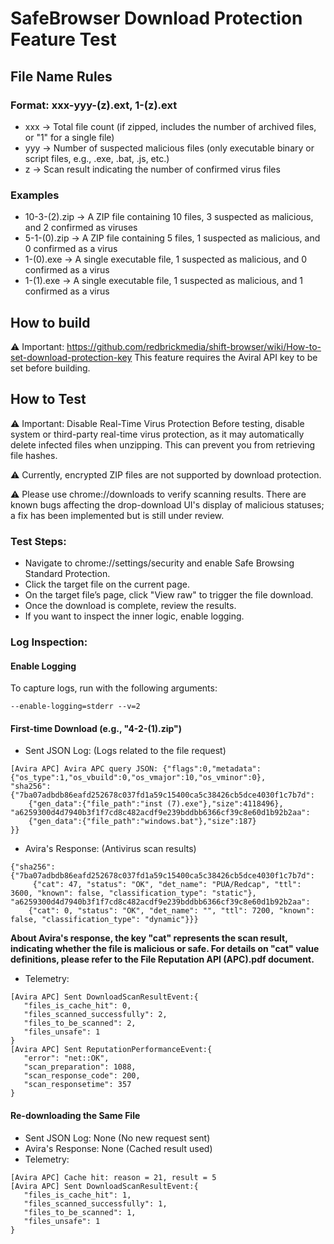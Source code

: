 # SafeBrowser Download Protection Feature Test

## File Name Rules
### Format: xxx-yyy-(z).ext, 1-(z).ext
- xxx → Total file count (if zipped, includes the number of archived files, or "1" for a single file)
- yyy → Number of suspected malicious files (only executable binary or script files, e.g., .exe, .bat, .js, etc.)
- z → Scan result indicating the number of confirmed virus files
### Examples
- 10-3-(2).zip → A ZIP file containing 10 files, 3 suspected as malicious, and 2 confirmed as viruses
- 5-1-(0).zip → A ZIP file containing 5 files, 1 suspected as malicious, and 0 confirmed as a virus
- 1-(0).exe → A single executable file, 1 suspected as malicious, and 0 confirmed as a virus
- 1-(1).exe → A single executable file, 1 suspected as malicious, and 1 confirmed as a virus
## How to build
⚠️ Important: https://github.com/redbrickmedia/shift-browser/wiki/How-to-set-download-protection-key
This feature requires the Aviral API key to be set before building.
## How to Test
⚠️ Important: Disable Real-Time Virus Protection
Before testing, disable system or third-party real-time virus protection, as it may automatically delete infected files when unzipping. This can prevent you from retrieving file hashes.

⚠️ Currently, encrypted ZIP files are not supported by download protection.

⚠️ Please use chrome://downloads to verify scanning results. There are known bugs affecting the drop-download UI's display of malicious statuses; a fix has been implemented but is still under review.
### Test Steps:
- Navigate to chrome://settings/security and enable Safe Browsing Standard Protection.
- Click the target file on the current page.
- On the target file’s page, click "View raw" to trigger the file download.
- Once the download is complete, review the results.
- If you want to inspect the inner logic, enable logging.
### Log Inspection:
#### Enable Logging
To capture logs, run with the following arguments:
```
--enable-logging=stderr --v=2
```
#### First-time Download (e.g., "4-2-(1).zip")
- Sent JSON Log: (Logs related to the file request)
```
[Avira APC] Avira APC query JSON: {"flags":0,"metadata":{"os_type":1,"os_vbuild":0,"os_vmajor":10,"os_vminor":0},
"sha256":
{"7ba07adbdb86eafd252678c037fd1a59c15400ca5c38426cb5dce4030f1c7b7d":
    {"gen_data":{"file_path":"inst (7).exe"},"size":4118496},
"a6259300d4d7940b3f1f7cd8c482acdf9e239bddbb6366cf39c8e60d1b92b2aa":
    {"gen_data":{"file_path":"windows.bat"},"size":187}
}}
```
- Avira's Response: (Antivirus scan results)
```
{"sha256": 
{"7ba07adbdb86eafd252678c037fd1a59c15400ca5c38426cb5dce4030f1c7b7d":
     {"cat": 47, "status": "OK", "det_name": "PUA/Redcap", "ttl": 3600, "known": false, "classification_type": "static"}, 
"a6259300d4d7940b3f1f7cd8c482acdf9e239bddbb6366cf39c8e60d1b92b2aa": 
    {"cat": 0, "status": "OK", "det_name": "", "ttl": 7200, "known": false, "classification_type": "dynamic"}}}
```
**About Avira's response, the key "cat" represents the scan result, indicating whether the file is malicious or safe. For details on "cat" value definitions, please refer to the File Reputation API (APC).pdf document.**
- Telemetry: 
```
[Avira APC] Sent DownloadScanResultEvent:{
   "files_is_cache_hit": 0,
   "files_scanned_successfully": 2,
   "files_to_be_scanned": 2,
   "files_unsafe": 1
}
[Avira APC] Sent ReputationPerformanceEvent:{
   "error": "net::OK",
   "scan_preparation": 1088,
   "scan_response_code": 200,
   "scan_responsetime": 357
}
```
#### Re-downloading the Same File
- Sent JSON Log: None (No new request sent)
- Avira's Response: None (Cached result used)
- Telemetry: 
```
[Avira APC] Cache hit: reason = 21, result = 5
[Avira APC] Sent DownloadScanResultEvent:{
   "files_is_cache_hit": 1,
   "files_scanned_successfully": 1,
   "files_to_be_scanned": 1,
   "files_unsafe": 1
}
```
